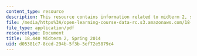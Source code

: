 ```yaml
---
content_type: resource
description: This resource contains information related to midterm 2, spring 2014.
file: /media/https%3A/open-learning-course-data-rc.s3.amazonaws.com/18-440-probability-and-random-variables-spring-2014/d05381c78ced294b5f3b5ef72e5879c4_MIT18_440S14_mid2_2014.pdf
file_type: application/pdf
resourcetype: Document
title: 18.440 Midterm 2, Spring 2014
uid: d05381c7-8ced-294b-5f3b-5ef72e5879c4
---
```

